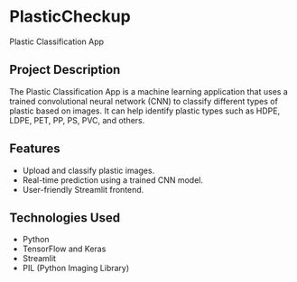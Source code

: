 # PlasticCheckup
Plastic Classification App

## Project Description

The Plastic Classification App is a machine learning application that uses a trained convolutional neural network (CNN) to classify different types of plastic based on images. It can help identify plastic types such as HDPE, LDPE, PET, PP, PS, PVC, and others.

## Features

- Upload and classify plastic images.
- Real-time prediction using a trained CNN model.
- User-friendly Streamlit frontend.

## Technologies Used
- Python
- TensorFlow and Keras
- Streamlit
- PIL (Python Imaging Library)


